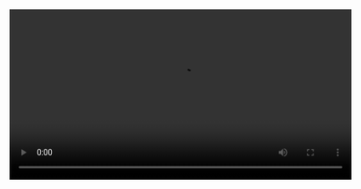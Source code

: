 
<video width="600" controls>
  <source src="https://youtu.be/VH3FhRpVxsI?si=38ODGbil6jPcE0pq" type="video/mp4">
  Your browser does not support the video tag.
</video>
